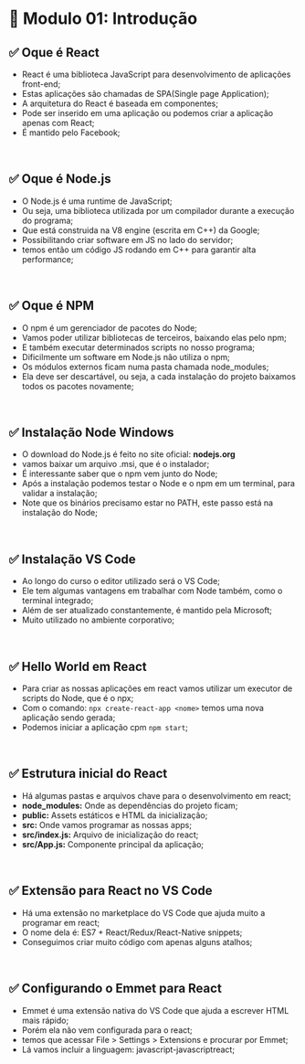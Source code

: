 # 📌 Modulo 01: Introdução
## ✅ Oque é React
- React é uma biblioteca JavaScript para desenvolvimento de aplicações front-end;
- Estas aplicações são chamadas de SPA(Single page Application);
- A arquitetura do React é baseada em componentes;
- Pode ser inserido em uma aplicação ou podemos criar a aplicação apenas com React;
- É mantido pelo Facebook;

<br>

## ✅ Oque é Node.js
- O Node.js é uma runtime de JavaScript;
- Ou seja, uma biblioteca utilizada por um compilador durante a execução do programa;
- Que está construida na V8 engine (escrita em C++) da Google;
- Possibilitando criar software em JS no lado do servidor;
- temos então um código JS rodando em C++ para garantir alta performance;

<br>

## ✅ Oque é NPM
- O npm é um gerenciador de pacotes do Node;
- Vamos poder utilizar bibliotecas de terceiros, baixando elas pelo npm;
- E também executar determinados scripts no nosso programa;
- Dificilmente um software em Node.js não utiliza o npm;
- Os módulos externos ficam numa pasta chamada node_modules;
- Ela deve ser descartável, ou seja, a cada instalação do projeto baixamos todos os pacotes novamente;

<br>

## ✅ Instalação Node Windows
- O download do Node.js é feito no site oficial: **nodejs.org**
- vamos baixar um arquivo .msi, que é o instalador;
- É interessante saber que o npm vem junto do Node;
- Após a instalação podemos testar o Node e o npm em um terminal, para validar a instalação;
- Note que os binários precisamo estar no PATH, este passo está na instalação do Node;


<br>

## ✅ Instalação VS Code
- Ao longo do curso o editor utilizado será o VS Code;
- Ele tem algumas vantagens em trabalhar com Node também, como o terminal integrado;
- Além de ser atualizado constantemente, é mantido pela Microsoft;
- Muito utilizado no ambiente corporativo;

<br>

## ✅ Hello World em React
- Para criar as nossas aplicações em react vamos utilizar um executor de scripts do Node, que é o npx;
- Com o comando: ```npx create-react-app <nome>``` temos uma nova aplicação sendo gerada;
- Podemos iniciar a aplicação cpm ```npm start```;

<br>

## ✅ Estrutura inicial do React
- Há algumas pastas e arquivos chave para o desenvolvimento em react;
- **node_modules:** Onde as dependências do projeto ficam;
- **public:** Assets estáticos e HTML da inicialização;
- **src:** Onde vamos programar as nossas apps;
- **src/index.js:** Arquivo de inicialização do react;
- **src/App.js:** Componente principal da aplicação;

<br>

## ✅ Extensão para React no VS Code
- Há uma extensão no marketplace do VS Code que ajuda muito a programar em react;
- O nome dela é: ES7 + React/Redux/React-Native snippets;
- Conseguimos criar muito código com apenas alguns atalhos;

<br>

## ✅ Configurando o Emmet para React
- Emmet é uma extensão nativa do VS Code que ajuda a escrever HTML mais rápido;
- Porém ela não vem configurada para o react;
- temos que acessar File > Settings > Extensions e procurar por Emmet;
- Lá vamos incluir a linguagem: javascript-javascriptreact;

